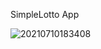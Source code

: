 SimpleLotto App

![20210710183408](https://user-images.githubusercontent.com/20849970/125158678-89a7cf00-e1ad-11eb-841b-2d394e263ffb.png)

